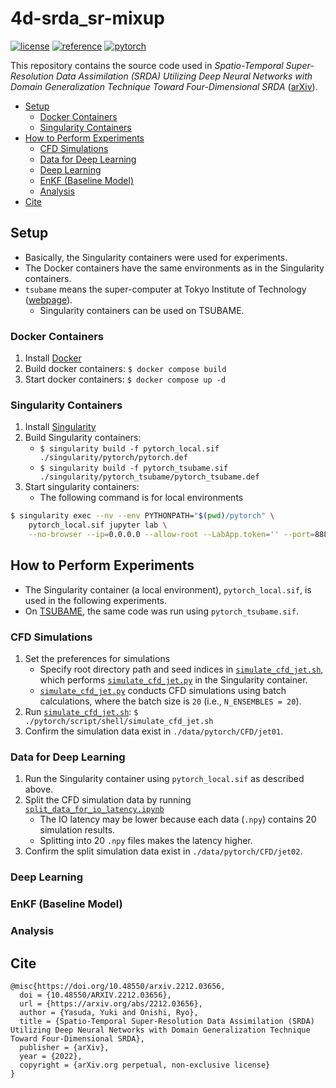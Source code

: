 # 4d-srda_sr-mixup <!-- omit in toc -->

[![license](https://img.shields.io/badge/license-CC%20BY--NC--SA-informational)](https://creativecommons.org/licenses/by-nc-sa/4.0/legalcode.txt) [![reference](https://img.shields.io/badge/reference-arXiv-important)](https://arxiv.org/abs/2212.03656)  [![pytorch](https://img.shields.io/badge/PyTorch-1.11.0-informational)](https://pytorch.org/)

This repository contains the source code used in *Spatio-Temporal Super-Resolution Data Assimilation (SRDA) Utilizing Deep Neural Networks with Domain Generalization Technique Toward Four-Dimensional SRDA* ([arXiv](https://arxiv.org/abs/2212.03656)).

- [Setup](#setup)
  - [Docker Containers](#docker-containers)
  - [Singularity Containers](#singularity-containers)
- [How to Perform Experiments](#how-to-perform-experiments)
  - [CFD Simulations](#cfd-simulations)
  - [Data for Deep Learning](#data-for-deep-learning)
  - [Deep Learning](#deep-learning)
  - [EnKF (Baseline Model)](#enkf-baseline-model)
  - [Analysis](#analysis)
- [Cite](#cite)


## Setup

- Basically, the Singularity containers were used for experiments.
- The Docker containers have the same environments as in the Singularity containers.
- `tsubame` means the super-computer at Tokyo Institute of Technology ([webpage](https://www.t3.gsic.titech.ac.jp/en)).
    - Singularity containers can be used on TSUBAME.

### Docker Containers

1. Install [Docker](https://docs.docker.com/get-started/)
1. Build docker containers: `$ docker compose build`
1. Start docker containers: `$ docker compose up -d`

### Singularity Containers

1. Install [Singularity](https://docs.sylabs.io/guides/3.0/user-guide/quick_start.html)
1. Build Singularity containers:
    - `$ singularity build -f pytorch_local.sif ./singularity/pytorch/pytorch.def`
    - `$ singularity build -f pytorch_tsubame.sif ./singularity/pytorch_tsubame/pytorch_tsubame.def`
1. Start singularity containers:
    - The following command is for local environments

```sh
$ singularity exec --nv --env PYTHONPATH="$(pwd)/pytorch" \
    pytorch_local.sif jupyter lab \
    --no-browser --ip=0.0.0.0 --allow-root --LabApp.token='' --port=8888
```

## How to Perform Experiments

- The Singularity container (a local environment), `pytorch_local.sif`, is used in the following experiments.
- On [TSUBAME](https://www.t3.gsic.titech.ac.jp/en), the same code was run using `pytorch_tsubame.sif`.

### CFD Simulations

1. Set the preferences for simulations
   - Specify root directory path and seed indices in [`simulate_cfd_jet.sh`](./pytorch/script/shell/simulate_cfd_jet.sh), which performs [`simulate_cfd_jet.py`](./pytorch/script/python/simulate_cfd_jet.py) in the Singularity container.
   - [`simulate_cfd_jet.py`](./pytorch/script/python/simulate_cfd_jet.py) conducts CFD simulations using batch calculations, where the batch size is `20` (i.e., `N_ENSEMBLES = 20`).
2. Run [`simulate_cfd_jet.sh`](./pytorch/script/shell/simulate_cfd_jet.sh): `$ ./pytorch/script/shell/simulate_cfd_jet.sh`
3. Confirm the simulation data exist in `./data/pytorch/CFD/jet01`.

### Data for Deep Learning

1. Run the Singularity container using `pytorch_local.sif` as described above.
2. Split the CFD simulation data by running [`split_data_for_io_latency.ipynb`](./pytorch/notebook/paper_experiment/split_data_for_io_latency.ipynb)
   - The IO latency may be lower because each data (`.npy`) contains 20 simulation results.
   - Splitting into 20 `.npy` files makes the latency higher. 
3. Confirm the split simulation data exist in `./data/pytorch/CFD/jet02`.

### Deep Learning

### EnKF (Baseline Model)

### Analysis


## Cite

```
@misc{https://doi.org/10.48550/arxiv.2212.03656,
  doi = {10.48550/ARXIV.2212.03656},
  url = {https://arxiv.org/abs/2212.03656},
  author = {Yasuda, Yuki and Onishi, Ryo},  
  title = {Spatio-Temporal Super-Resolution Data Assimilation (SRDA) Utilizing Deep Neural Networks with Domain Generalization Technique Toward Four-Dimensional SRDA},
  publisher = {arXiv},
  year = {2022},
  copyright = {arXiv.org perpetual, non-exclusive license}
}
```